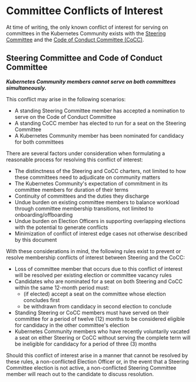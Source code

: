 # Committee Conflicts of Interest

At time of writing, the only known conflict of interest for serving on
committees in the Kubernetes Community exists with the
[Steering Committee](/committee-steering/README.md) and
the [Code of Conduct Committee (CoCC)](/committee-code-of-conduct/README.md).

## Steering Committee and Code of Conduct Committee

**_Kubernetes Community members cannot serve on both committees simultaneously._**

This conflict may arise in the following scenarios:

- A standing Steering Committee member has accepted a nomination to serve on
  the Code of Conduct Committee
- A standing CoCC member has elected to run for a seat on the Steering
  Committee
- A Kubernetes Community member has been nominated for candidacy for both
  committees

There are several factors under consideration when formulating a reasonable
process for resolving this conflict of interest:

- The distinctness of the Steering and CoCC charters, not limited to how these
  committees need to adjudicate on community matters
- The Kubernetes Community's expectation of commitment in its committee members
  for duration of their terms
- Continuity of committees and the duties they discharge
- Undue burden on existing committee members to balance workload through
  committee membership transitions, not limited to onboarding/offboarding
- Undue burden on Election Officers in supporting overlapping elections with
  the potential to generate conflicts
- Minimization of conflict of interest edge cases not otherwise described by
  this document

With these considerations in mind, the following rules exist to prevent or
resolve membership conflicts of interest between Steering and the CoCC:

<!-- TODO(committee-coi): Reflect this list in each committee's "Eligibility for candidacy" section -->

- Loss of committee member that occurs due to this conflict of interest will
  be resolved per existing election or committee vacancy rules
- Candidates who are nominated for a seat on both Steering and CoCC within the
  same 12-month period must:
  - (if elected) accept a seat on the committee whose election concludes first
  - be withdrawn from candidacy in second election to conclude
- Standing Steering or CoCC members must have served on their committee for a
  period of twelve (12) months to be considered eligible for candidacy in the
  other committee's election
- Kubernetes Community members who have recently voluntarily vacated a seat on either
  Steering or CoCC without serving the complete term will be ineligible for candidacy for a period of three (3)
  months

Should this conflict of interest arise in a manner that cannot be resolved by
these rules, a non-conflicted Election Officer or, in the event that a Steering
Committee election is not active, a non-conflicted Steering Committee member
will reach out to the candidate to discuss resolution.
